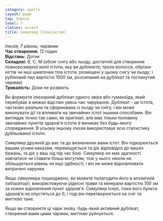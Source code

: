 ```yaml
---
category: spells
layout: page
tag: Ілюзія
level: 7
classes: wizard
title: Симулякр [Simulacrum]
---
```


_Ілюзія, 7 рівень; чарівник_    
**Час створення:** 12 годин    
**Відстань:** Дотик    
**Складові:** В, С, М (обсяг снігу або льоду, достатній для створення повнорозмірної копії істоти, яку ви дублюєте; трохи волосся, обрізки нігтів чи інші шматочки тіла істоти, розміщені у цьому снігу чи льоду; і рубіновий пил вартістю 1500 зм, розсипаний на дублікат та поглинутий чарами)    
**Тривалість:** Доки не розвіють    

Ви формуєте ілюзорний дублікат одного звіра або гуманоїда, який перебуває в межах відстані увесь час чарування. Дублікат - це істота, частково реальна та сформована із льоду чи снігу, і він може виконувати дії та впливати на звичайних істот іншими способами. Він виглядає точно так само, як оригінал, але має тільки половину звичайних пунктів здоров'я істоти й виникає без будь-якого спорядження. В усьому іншому ілюзія використовує всю статистику дубльованої істоти.    

Симулякр дружній до вас та до визначених вами істот. Він підкорюється вашим усним наказам, переміщується та діє відповідно до ваших бажань, та діє у ваш хід під час бою. Симулякр не має здатності навчатися чи ставати більш могутнім, тож у нього ніколи не збільшується рівень чи інші здібності, і він не може відновлювати витрачені чарунки.    

Якщо симулякра пошкоджено, ви можете полагодити його в алхімічній лабораторії, використовуючи рідкісні трави та мінерали вартістю 100 зм за кожен відновлений пункт здоров'я. Симулякр існує, поки його пункти здоров'я не опустяться до 0, і тоді він перетворюється на сніг та миттєво тане.    

Якщо ви створюєте ці чари знову, будь-який активний дублікат, створений вами цими чарами, миттєво руйнується. 
